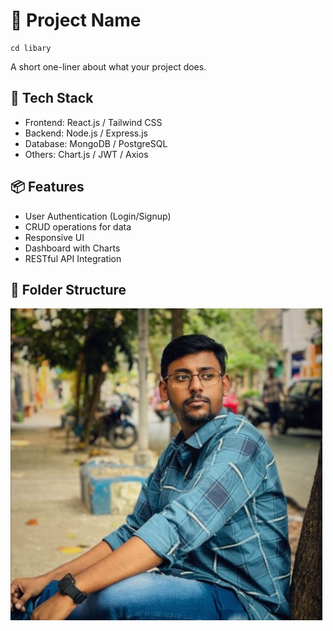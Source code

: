 # 🚀 Project Name
```
cd libary
```
A short one-liner about what your project does.

## 🧰 Tech Stack

- Frontend: React.js / Tailwind CSS
- Backend: Node.js / Express.js
- Database: MongoDB / PostgreSQL
- Others: Chart.js / JWT / Axios

## 📦 Features

- User Authentication (Login/Signup)
- CRUD operations for data
- Responsive UI
- Dashboard with Charts
- RESTful API Integration

## 📂 Folder Structure

![alt text](image-1.png)


